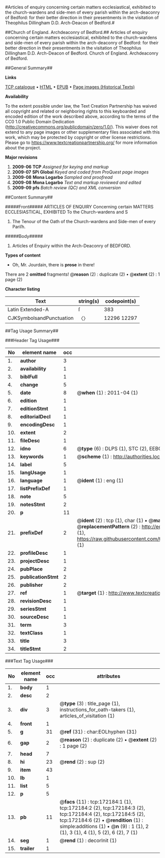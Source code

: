 #Articles of enquiry concerning certain matters ecclesiastical, exhibited to the church-wardens and side-men of every parish within the arch-deaconry of Bedford: for their better direction in their presentments in the visitation of Theophilus Dillingham D.D. Arch-Deacon of Bedford.#

##Church of England. Archdeaconry of Bedford.##
Articles of enquiry concerning certain matters ecclesiastical, exhibited to the church-wardens and side-men of every parish within the arch-deaconry of Bedford: for their better direction in their presentments in the visitation of Theophilus Dillingham D.D. Arch-Deacon of Bedford.
Church of England. Archdeaconry of Bedford.

##General Summary##

**Links**

[TCP catalogue](http://www.ota.ox.ac.uk/tcp/)  • 
[HTML](http://tei.it.ox.ac.uk/tcp/Texts-HTML/free/A79/A79585.html)  • 
[EPUB](http://tei.it.ox.ac.uk/tcp/Texts-EPUB/free/A79/A79585.epub) • 
[Page images (Historical Texts)](https://historicaltexts.jisc.ac.uk/eebo-45578240e)

**Availability**

To the extent possible under law, the Text Creation Partnership has waived all copyright and related or neighboring rights to this keyboarded and encoded edition of the work described above, according to the terms of the CC0 1.0 Public Domain Dedication (http://creativecommons.org/publicdomain/zero/1.0/). This waiver does not extend to any page images or other supplementary files associated with this work, which may be protected by copyright or other license restrictions. Please go to https://www.textcreationpartnership.org/ for more information about the project.

**Major revisions**

1. __2009-06__ __TCP__ *Assigned for keying and markup*
1. __2009-07__ __SPi Global__ *Keyed and coded from ProQuest page images*
1. __2009-08__ __Mona Logarbo__ *Sampled and proofread*
1. __2009-08__ __Mona Logarbo__ *Text and markup reviewed and edited*
1. __2009-09__ __pfs__ *Batch review (QC) and XML conversion*

##Content Summary##

#####Front#####
ARTICLES OF ENQUIRY Concerning certain MATTERS ECCLESIASTICAL, EXHIBITED To the Church-wardens and S
1. The Tenour of the Oath of the Church-wardens and Side-men of every Pariſh.

#####Body#####

1. Articles of Enquiry within the Arch-Deaconry of BEDFORD.

**Types of content**

  * Oh, Mr. Jourdain, there is **prose** in there!

There are 2 **omitted** fragments! 
 @__reason__ (2) : duplicate (2)  •  @__extent__ (2) : 1 page (2)

**Character listing**


|Text|string(s)|codepoint(s)|
|---|---|---|
|Latin Extended-A|ſ|383|
|CJKSymbolsandPunctuation|〈〉|12296 12297|

##Tag Usage Summary##

###Header Tag Usage###

|No|element name|occ|attributes|
|---|---|---|---|
|1.|__author__|3||
|2.|__availability__|1||
|3.|__biblFull__|1||
|4.|__change__|5||
|5.|__date__|8| @__when__ (1) : 2011-04 (1)|
|6.|__edition__|1||
|7.|__editionStmt__|1||
|8.|__editorialDecl__|1||
|9.|__encodingDesc__|1||
|10.|__extent__|2||
|11.|__fileDesc__|1||
|12.|__idno__|6| @__type__ (6) : DLPS (1), STC (2), EEBO-CITATION (1), OCLC (1), VID (1)|
|13.|__keywords__|1| @__scheme__ (1) : http://authorities.loc.gov/ (1)|
|14.|__label__|5||
|15.|__langUsage__|1||
|16.|__language__|1| @__ident__ (1) : eng (1)|
|17.|__listPrefixDef__|1||
|18.|__note__|5||
|19.|__notesStmt__|2||
|20.|__p__|11||
|21.|__prefixDef__|2| @__ident__ (2) : tcp (1), char (1)  •  @__matchPattern__ (2) : ([0-9\-]+):([0-9IVX]+) (1), (.+) (1)  •  @__replacementPattern__ (2) : http://eebo.chadwyck.com/downloadtiff?vid=$1&page=$2 (1), https://raw.githubusercontent.com/textcreationpartnership/Texts/master/tcpchars.xml#$1 (1)|
|22.|__profileDesc__|1||
|23.|__projectDesc__|1||
|24.|__pubPlace__|2||
|25.|__publicationStmt__|2||
|26.|__publisher__|2||
|27.|__ref__|1| @__target__ (1) : http://www.textcreationpartnership.org/docs/. (1)|
|28.|__revisionDesc__|1||
|29.|__seriesStmt__|1||
|30.|__sourceDesc__|1||
|31.|__term__|3||
|32.|__textClass__|1||
|33.|__title__|3||
|34.|__titleStmt__|2||


###Text Tag Usage###

|No|element name|occ|attributes|
|---|---|---|---|
|1.|__body__|1||
|2.|__desc__|2||
|3.|__div__|3| @__type__ (3) : title_page (1), instructions_for_oath-takers (1), articles_of_visitation (1)|
|4.|__front__|1||
|5.|__g__|31| @__ref__ (31) : char:EOLhyphen (31)|
|6.|__gap__|2| @__reason__ (2) : duplicate (2)  •  @__extent__ (2) : 1 page (2)|
|7.|__head__|7||
|8.|__hi__|23| @__rend__ (2) : sup (2)|
|9.|__item__|43||
|10.|__lb__|1||
|11.|__list__|5||
|12.|__p__|5||
|13.|__pb__|11| @__facs__ (11) : tcp:172184:1 (1), tcp:172184:2 (2), tcp:172184:3 (2), tcp:172184:4 (2), tcp:172184:5 (2), tcp:172184:6 (2)  •  @__rendition__ (1) : simple:additions (1)  •  @__n__ (9) : 1 (1), 2 (1), 3 (1), 4 (1), 5 (2), 6 (2), 7 (1)|
|14.|__seg__|1| @__rend__ (1) : decorInit (1)|
|15.|__trailer__|1||
